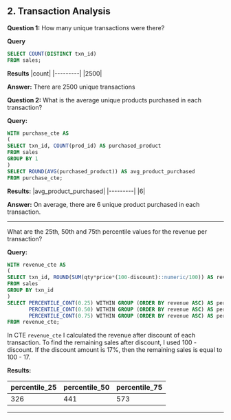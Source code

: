 **2. Transaction Analysis**
-------------

**Question 1:**
How many unique transactions were there?

**Query**
```sql
SELECT COUNT(DISTINCT txn_id) 
FROM sales;
```

**Results**
|count|
|---------|
|2500|

**Answer:**
There are 2500 unique transactions

**Question 2:**
What is the average unique products purchased in each transaction?


**Query:**
```sql
WITH purchase_cte AS
(
SELECT txn_id, COUNT(prod_id) AS purchased_product
FROM sales
GROUP BY 1
)
SELECT ROUND(AVG(purchased_product)) AS avg_product_purchased
FROM purchase_cte;
```

**Results:**
|avg_product_purchased|
|---------|
|6|

**Answer:**
On average, there are 6 unique product purchased in each transaction.

--------------

What are the 25th, 50th and 75th percentile values for the revenue per transaction?


**Query:**
```sql
WITH revenue_cte AS
(
SELECT txn_id, ROUND(SUM(qty*price*(100-discount)::numeric/100)) AS revenue
FROM sales
GROUP BY txn_id
)
SELECT PERCENTILE_CONT(0.25) WITHIN GROUP (ORDER BY revenue ASC) AS percentile_25,
       PERCENTILE_CONT(0.50) WITHIN GROUP (ORDER BY revenue ASC) AS percentile_50,
       PERCENTILE_CONT(0.75) WITHIN GROUP (ORDER BY revenue ASC) AS percentile_75
FROM revenue_cte;
```
In CTE `revenue_cte` I calculated the revenue after discount of each transaction.
To find the remaining sales after discount, I used 100 - discount. If the discount amount is 17%, then the remaining sales is equal to 100 - 17.

**Results:**

| percentile_25 | percentile_50 | percentile_75 |
| ------------- | ------------- | ------------- |
| 326           | 441           | 573           |

-----------------------------


